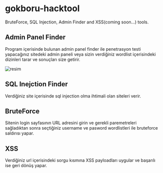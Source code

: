 # gokboru-hacktool
BruteForce, SQL Injection, Admin Finder and XSS(coming soon...) tools.

## Admin Panel Finder
Program içerisinde bulunan admin panel finder ile penetrasyon testi yapacağınız sitedeki admin paneli veya sizin verdiğiniz wordlist içerisindeki dizinleri tarar ve sonuçları size getirir.

![resim](https://github.com/mehmet4kif/kizigan-hacktool/assets/77950557/122e2b13-5f29-49d7-ad6f-582c0cc9b117)


## SQL Inejction Finder
Verdiğiniz site içerisinde sql injection olma ihtimali olan siteleri verir.

## BruteForce 
Sitenin login sayfasının URL adresini girin ve gerekli paremetreleri sağladıktan sonra seçtiğiniz username ve pasword wordlistleri ile bruteforce saldırısı yapar.

## XSS 
Verdiğiniz url içerisindeki sorgu kısmına XSS payloadları uygular ve başarılı ise geri dönüş yapar.

